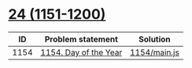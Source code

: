 # [24 (1151-1200)](https://leetcode.com/problemset/all/#page-24)


| ID   | Problem statement                                                       | Solution                     |
|------|-------------------------------------------------------------------------|------------------------------|
| 1154 | [1154. Day of the Year](https://leetcode.com/problems/day-of-the-year/) | [1154/main.js](1154/main.js) |

